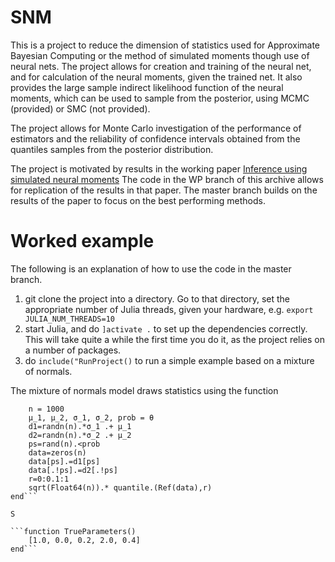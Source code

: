 # SNM
This is a project to reduce the dimension of statistics used for Approximate Bayesian Computing or the method of simulated moments though use of neural nets. The project allows for creation and training of the neural net, and for calculation of the neural moments, given the trained net. It also provides the large sample indirect likelihood function of the neural moments, which can be used to sample from the posterior, using MCMC (provided) or SMC (not provided).

The project allows for Monte Carlo investigation of the performance of estimators and the reliability of confidence intervals obtained from the quantiles samples from the posterior distribution.

The project is motivated by results in the working paper <a href=https://www.barcelonagse.eu/research/working-papers/inference-using-simulated-neural-moments>Inference using simulated neural moments</a> The code in the WP branch of this archive allows for replication of the results in that paper. The master branch builds on the results of the paper to focus on the best performing methods.

# Worked example
The following is an explanation of how to use the code in the master branch.

1. git clone the project into a directory. Go to that directory, set the appropriate number of Julia threads, given your hardware, e.g. ```export JULIA_NUM_THREADS=10```
2. start Julia, and do ```]activate .``` to set up the dependencies correctly. This will take quite a while the first time you do it, as the project relies on a number of packages.
3. do ```include("RunProject()```  to run a simple example based on a mixture of normals. 

The mixture of normals model draws statistics using the function
```function auxstat(θ)
    n = 1000
    μ_1, μ_2, σ_1, σ_2, prob = θ
    d1=randn(n).*σ_1 .+ μ_1
    d2=randn(n).*σ_2 .+ μ_2
    ps=rand(n).<prob
    data=zeros(n)
    data[ps].=d1[ps]
    data[.!ps].=d2[.!ps]
    r=0:0.1:1
    sqrt(Float64(n)).* quantile.(Ref(data),r)
end```    

S

```function TrueParameters()
    [1.0, 0.0, 0.2, 2.0, 0.4]
end```    



